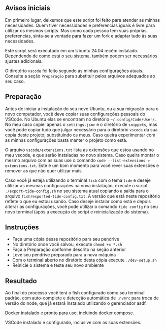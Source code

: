 ## Avisos iniciais

Em primeiro lugar, deixemos que este script foi feito para atender as minhas necessidades. Quem tiver necessidades e preferencias iguais é livre para utilizar os mesmos scripts. Mas como cada pessoa tem suas próprias preferencias, sinta-se a vontade para fazer um fork e adaptar tudo às suas necessidades.

Este script será executado em um Ubuntu 24.04 recém instalado. Dependendo de como está o seu sistema, também podem ser necessários ajustes adicionais.

O diretório `vscode` foi feito segundo as minhas configurações atuais. Consulte a seção `Preparação` para substituir pelos arquivos adequados ao seu caso.

## Preparação

Antes de iniciar a instalação do seu novo Ubuntu, ou a sua migração para o novo computador, você deve copiar suas configurações pessoais do VSCode.
No Ubuntu elas se encontram no diretório `~/.config/Code/User/`. No meu caso copiei apenas o `settings.json` e o diretório de `snippets`, mas você pode copiar tudo que julgar necessário para o diretório `vscode` da sua copia deste projeto, substituindo os meus. Caso queira experimentar com as minhas configurações basta manter o projeto como está.

O arquivo `vscode/extensions.txt` lista as extensões que estou usando no meu vscode, e que serão instaladas no novo sistema. Caso queira montar o mesmo arquivo com as suas use o comando `code --list-extensions > extensions.txt`. Este é um bom momento para você rever suas extensões e remover as que não quer utilizar mais.

Caso você já esteja utilizando o terminal `fish` com o tema `tide` e deseje utilizar as mesmas configurações na nova instalação, execute o script `./export-tide-config.sh` no seu sistema atual copiando a saída para o arquivo `fish/exported-tide-config.txt`. A versão que está neste repositório reflete o que eu estou usando. Caso deseje instalar como está e depois alterar as configurações, você pode utilizar o comando `tide config` no seu novo terminal (após a execução do script e reinicialização do sistema).

## Instruções

- Faça uma cópia desse repositório para seu pendrive
- No diretório onde você salvou, execute `chmod +x *.sh`
- Faça a Preparação conforme descrito na seção anterior
- Leve seu pendrive preparado para a nova máquina
- Com o terminal aberto no diretório desta cópia execute `./dev-setup.sh`
- Reinicie o sistema e teste seu novo ambiente

## Resultado

Ao final do processo você terá o fish configurado como seu terminal padrão, com auto-complete e detecção automática de `.nvmrc` para troca de versão do node, que já estará instalado utilizando o gerenciador asdf.

Docker instalado e pronto para uso, incluindo docker compose.

VSCode instalado e configurado, inclusive com as suas extensões.
